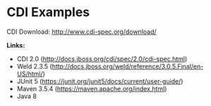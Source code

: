 # CDI Examples

CDI Download: http://www.cdi-spec.org/download/

**Links:**

- CDI 2.0 (http://docs.jboss.org/cdi/spec/2.0/cdi-spec.html)
- Weld 2.3.5 (http://docs.jboss.org/weld/reference/3.0.5.Final/en-US/html/)
- JUnit 5 (https://junit.org/junit5/docs/current/user-guide/)
- Maven 3.5.4 (https://maven.apache.org/index.html)
- Java 8
